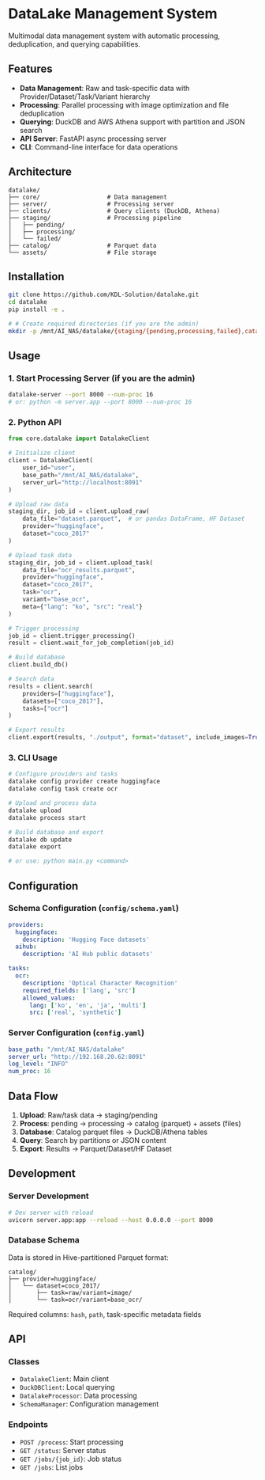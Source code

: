 # DataLake Management System

Multimodal data management system with automatic processing, deduplication, and querying capabilities.

## Features

- **Data Management**: Raw and task-specific data with Provider/Dataset/Task/Variant hierarchy
- **Processing**: Parallel processing with image optimization and file deduplication
- **Querying**: DuckDB and AWS Athena support with partition and JSON search
- **API Server**: FastAPI async processing server
- **CLI**: Command-line interface for data operations

## Architecture

```
datalake/
├── core/                   # Data management
├── server/                 # Processing server  
├── clients/                # Query clients (DuckDB, Athena)
├── staging/                # Processing pipeline
│   ├── pending/
│   ├── processing/
│   └── failed/
├── catalog/                # Parquet data
└── assets/                 # File storage
```

## Installation

```bash
git clone https://github.com/KDL-Solution/datalake.git
cd datalake
pip install -e .

# # Create required directories (if you are the admin)
mkdir -p /mnt/AI_NAS/datalake/{staging/{pending,processing,failed},catalog,assets,config,logs}
```

## Usage

### 1. Start Processing Server (if you are the admin)

```bash
datalake-server --port 8000 --num-proc 16
# or: python -m server.app --port 8000 --num-proc 16
```

### 2. Python API

```python
from core.datalake import DatalakeClient

# Initialize client
client = DatalakeClient(
    user_id="user",
    base_path="/mnt/AI_NAS/datalake",
    server_url="http://localhost:8091"
)

# Upload raw data
staging_dir, job_id = client.upload_raw(
    data_file="dataset.parquet",  # or pandas DataFrame, HF Dataset
    provider="huggingface",
    dataset="coco_2017"
)

# Upload task data  
staging_dir, job_id = client.upload_task(
    data_file="ocr_results.parquet", 
    provider="huggingface",
    dataset="coco_2017", 
    task="ocr",
    variant="base_ocr",
    meta={"lang": "ko", "src": "real"}
)

# Trigger processing
job_id = client.trigger_processing()
result = client.wait_for_job_completion(job_id)

# Build database
client.build_db()

# Search data
results = client.search(
    providers=["huggingface"],
    datasets=["coco_2017"],
    tasks=["ocr"]
)

# Export results
client.export(results, "./output", format="dataset", include_images=True)
```

### 3. CLI Usage

```bash
# Configure providers and tasks
datalake config provider create huggingface
datalake config task create ocr

# Upload and process data
datalake upload
datalake process start

# Build database and export
datalake db update
datalake export

# or use: python main.py <command>
```

## Configuration

### Schema Configuration (`config/schema.yaml`)

```yaml
providers:
  huggingface:
    description: 'Hugging Face datasets'
  aihub:
    description: 'AI Hub public datasets'

tasks:
  ocr:
    description: 'Optical Character Recognition'
    required_fields: ['lang', 'src']
    allowed_values:
      lang: ['ko', 'en', 'ja', 'multi']
      src: ['real', 'synthetic']
```

### Server Configuration (`config.yaml`)

```yaml
base_path: "/mnt/AI_NAS/datalake"
server_url: "http://192.168.20.62:8091"
log_level: "INFO"
num_proc: 16
```

## Data Flow

1. **Upload**: Raw/task data → staging/pending
2. **Process**: pending → processing → catalog (parquet) + assets (files)
3. **Database**: Catalog parquet files → DuckDB/Athena tables
4. **Query**: Search by partitions or JSON content
5. **Export**: Results → Parquet/Dataset/HF Dataset

## Development

### Server Development

```bash
# Dev server with reload
uvicorn server.app:app --reload --host 0.0.0.0 --port 8000
```

### Database Schema

Data is stored in Hive-partitioned Parquet format:
```
catalog/
├── provider=huggingface/
│   └── dataset=coco_2017/
│       ├── task=raw/variant=image/
│       └── task=ocr/variant=base_ocr/
```

Required columns: `hash`, `path`, task-specific metadata fields

## API

### Classes

- `DatalakeClient`: Main client
- `DuckDBClient`: Local querying  
- `DatalakeProcessor`: Data processing
- `SchemaManager`: Configuration management

### Endpoints

- `POST /process`: Start processing
- `GET /status`: Server status  
- `GET /jobs/{job_id}`: Job status
- `GET /jobs`: List jobs